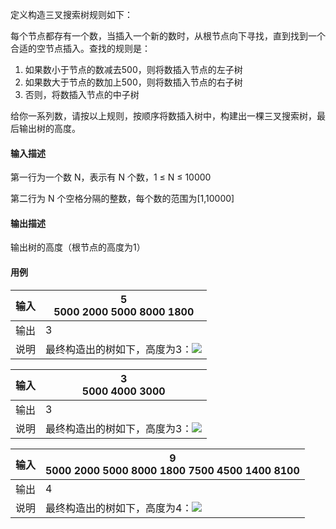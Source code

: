 定义构造三叉搜索树规则如下：

每个节点都存有一个数，当插入一个新的数时，从根节点向下寻找，直到找到一个合适的空节点插入。查找的规则是：

1. 如果数小于节点的数减去500，则将数插入节点的左子树
2. 如果数大于节点的数加上500，则将数插入节点的右子树
3. 否则，将数插入节点的中子树

给你一系列数，请按以上规则，按顺序将数插入树中，构建出一棵三叉搜索树，最后输出树的高度。

#### 输入描述

第一行为一个数 N，表示有 N 个数，1 ≤ N ≤ 10000

第二行为 N 个空格分隔的整数，每个数的范围为[1,10000]

#### 输出描述

输出树的高度（根节点的高度为1）

#### 用例


| 输入 | 5<br/>5000 2000 5000 8000 1800                                                                            |
| ------ | ----------------------------------------------------------------------------------------------------------- |
| 输出 | 3                                                                                                         |
| 说明 | 最终构造出的树如下，高度为3：![](https://img-blog.csdnimg.cn/direct/7d58c808a5eb41df8aee1548b264e27e.png) |


| 输入 | 3<br/>5000 4000 3000                                                                                      |
| ------ | ----------------------------------------------------------------------------------------------------------- |
| 输出 | 3                                                                                                         |
| 说明 | 最终构造出的树如下，高度为3：![](https://img-blog.csdnimg.cn/direct/4365a71eaced46e795910df9de616fa8.png) |


| 输入 | 9<br/>5000 2000 5000 8000 1800 7500 4500 1400 8100                                                        |
| ------ | ----------------------------------------------------------------------------------------------------------- |
| 输出 | 4                                                                                                         |
| 说明 | 最终构造出的树如下，高度为4：![](https://img-blog.csdnimg.cn/direct/a02f1032d12044fa814821d59f084678.png) |
